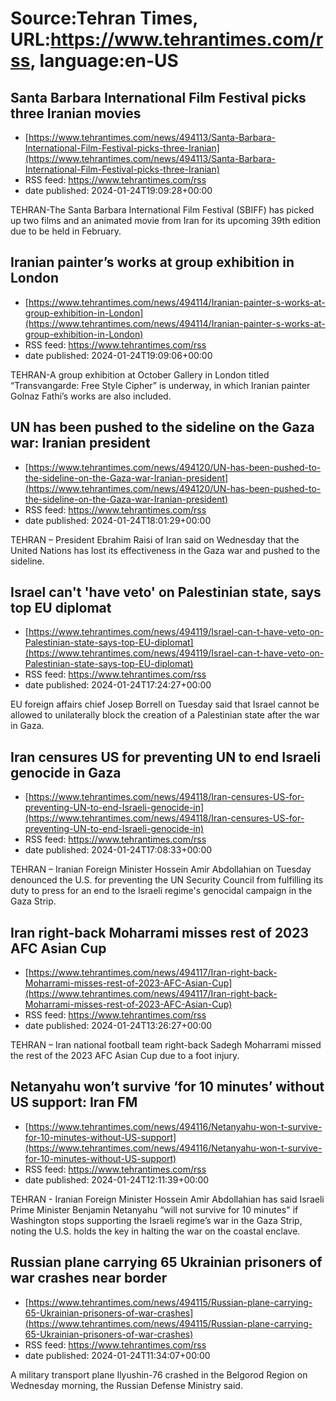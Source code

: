 # Source:Tehran Times, URL:https://www.tehrantimes.com/rss, language:en-US

## Santa Barbara International Film Festival picks three Iranian movies
 - [https://www.tehrantimes.com/news/494113/Santa-Barbara-International-Film-Festival-picks-three-Iranian](https://www.tehrantimes.com/news/494113/Santa-Barbara-International-Film-Festival-picks-three-Iranian)
 - RSS feed: https://www.tehrantimes.com/rss
 - date published: 2024-01-24T19:09:28+00:00

TEHRAN-The Santa Barbara International Film Festival (SBIFF) has picked up two films and an animated movie from Iran for its upcoming 39th edition due to be held in February.

## Iranian painter’s works at group exhibition in London
 - [https://www.tehrantimes.com/news/494114/Iranian-painter-s-works-at-group-exhibition-in-London](https://www.tehrantimes.com/news/494114/Iranian-painter-s-works-at-group-exhibition-in-London)
 - RSS feed: https://www.tehrantimes.com/rss
 - date published: 2024-01-24T19:09:06+00:00

TEHRAN-A group exhibition at October Gallery in London titled “Transvangarde: Free Style Cipher” is underway, in which Iranian painter Golnaz Fathi’s works are also included.

## UN has been pushed to the sideline on the Gaza war: Iranian president
 - [https://www.tehrantimes.com/news/494120/UN-has-been-pushed-to-the-sideline-on-the-Gaza-war-Iranian-president](https://www.tehrantimes.com/news/494120/UN-has-been-pushed-to-the-sideline-on-the-Gaza-war-Iranian-president)
 - RSS feed: https://www.tehrantimes.com/rss
 - date published: 2024-01-24T18:01:29+00:00

TEHRAN – President Ebrahim Raisi of Iran said on Wednesday that the United Nations has lost its effectiveness in the Gaza war and pushed to the sideline.

## Israel can't 'have veto' on Palestinian state, says top EU diplomat
 - [https://www.tehrantimes.com/news/494119/Israel-can-t-have-veto-on-Palestinian-state-says-top-EU-diplomat](https://www.tehrantimes.com/news/494119/Israel-can-t-have-veto-on-Palestinian-state-says-top-EU-diplomat)
 - RSS feed: https://www.tehrantimes.com/rss
 - date published: 2024-01-24T17:24:27+00:00

EU foreign affairs chief Josep Borrell on Tuesday said that Israel cannot be allowed to unilaterally block the creation of a Palestinian state after the war in Gaza.

## Iran censures US for preventing UN to end Israeli genocide in Gaza
 - [https://www.tehrantimes.com/news/494118/Iran-censures-US-for-preventing-UN-to-end-Israeli-genocide-in](https://www.tehrantimes.com/news/494118/Iran-censures-US-for-preventing-UN-to-end-Israeli-genocide-in)
 - RSS feed: https://www.tehrantimes.com/rss
 - date published: 2024-01-24T17:08:33+00:00

TEHRAN – Iranian Foreign Minister Hossein Amir Abdollahian on Tuesday denounced the U.S. for preventing the UN Security Council from fulfilling its duty to press for an end to the Israeli regime's genocidal campaign in the Gaza Strip.

## Iran right-back Moharrami misses rest of 2023 AFC Asian Cup
 - [https://www.tehrantimes.com/news/494117/Iran-right-back-Moharrami-misses-rest-of-2023-AFC-Asian-Cup](https://www.tehrantimes.com/news/494117/Iran-right-back-Moharrami-misses-rest-of-2023-AFC-Asian-Cup)
 - RSS feed: https://www.tehrantimes.com/rss
 - date published: 2024-01-24T13:26:27+00:00

TEHRAN – Iran national football team right-back Sadegh Moharrami missed the rest of the 2023 AFC Asian Cup due to a foot injury.

## Netanyahu won’t survive ‘for 10 minutes’ without US support: Iran FM
 - [https://www.tehrantimes.com/news/494116/Netanyahu-won-t-survive-for-10-minutes-without-US-support](https://www.tehrantimes.com/news/494116/Netanyahu-won-t-survive-for-10-minutes-without-US-support)
 - RSS feed: https://www.tehrantimes.com/rss
 - date published: 2024-01-24T12:11:39+00:00

TEHRAN - Iranian Foreign Minister Hossein Amir Abdollahian has said Israeli Prime Minister Benjamin Netanyahu “will not survive for 10 minutes" if Washington stops supporting the Israeli regime’s war in the Gaza Strip, noting the U.S. holds the key in halting the war on the coastal enclave.

## Russian plane carrying 65 Ukrainian prisoners of war crashes near border
 - [https://www.tehrantimes.com/news/494115/Russian-plane-carrying-65-Ukrainian-prisoners-of-war-crashes](https://www.tehrantimes.com/news/494115/Russian-plane-carrying-65-Ukrainian-prisoners-of-war-crashes)
 - RSS feed: https://www.tehrantimes.com/rss
 - date published: 2024-01-24T11:34:07+00:00

A military transport plane Ilyushin-76 crashed in the Belgorod Region on Wednesday morning, the Russian Defense Ministry said.


